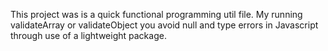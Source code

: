 This project was is a quick functional programming util file.
My running validateArray or validateObject you avoid null and type errors in Javascript through use of a lightweight package.

